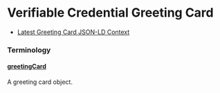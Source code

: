 # Verifiable Credential Greeting Card

- [Latest Greeting Card JSON-LD Context](./vc-greeting-card-v0.0.jsonld)

### Terminology

<h4 id="greetingCard"><a href="#greetingCard">greetingCard</a></h4>

A greeting card object.
